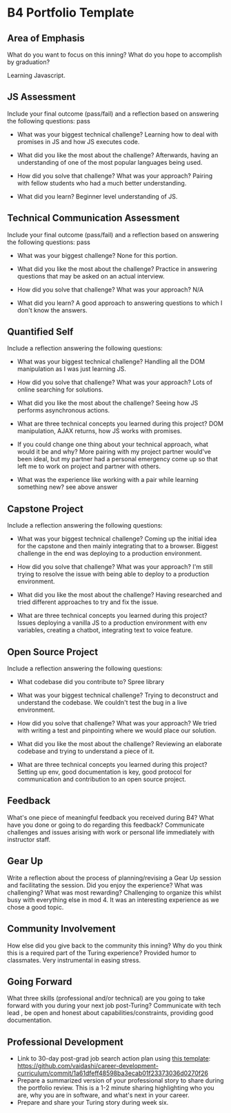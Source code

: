 # B4 Portfolio Template

## Area of Emphasis

What do you want to focus on this inning? What do you hope to accomplish by graduation?

Learning Javascript.

## JS Assessment

Include your final outcome (pass/fail) and a reflection based on answering the following questions:
pass

* What was your biggest technical challenge?
Learning how to deal with promises in JS and how JS executes code. 

* What did you like the most about the challenge?
Afterwards, having an understanding of one of the most popular languages being used.

* How did you solve that challenge? What was your approach?
Pairing with fellow students who had a much better understanding.

* What did you learn?
Beginner level understanding of JS.

## Technical Communication Assessment

Include your final outcome (pass/fail) and a reflection based on answering the following questions:
pass

* What was your biggest challenge?
None for this portion.

* What did you like the most about the challenge?
Practice in answering questions that may be asked on an actual interview.

* How did you solve that challenge? What was your approach?
N/A

* What did you learn?
A good approach to answering questions to which I don't know the answers.


## Quantified Self

Include a reflection answering the following questions:

* What was your biggest technical challenge?
Handling all the DOM manipulation as I was just learning JS.

* How did you solve that challenge? What was your approach?
Lots of online searching for solutions.

* What did you like the most about the challenge?
Seeing how JS performs asynchronous actions.

* What are three technical concepts you learned during this project?
DOM manipulation, AJAX returns, how JS works with promises. 

* If you could change one thing about your technical approach, what would it be and why?
More pairing with my project partner would've been ideal, but my partner had a personal emergency come up so that left me to work on project and partner with others.

* What was the experience like working with a pair while learning something new?
see above answer

## Capstone Project

Include a reflection answering the following questions:

* What was your biggest technical challenge?
Coming up the initial idea for the capstone and then mainly integrating that to a browser. Biggest challenge in the end was deploying to a production environment.

* How did you solve that challenge? What was your approach?
I'm still trying to resolve the issue with being able to deploy to a production environment.

* What did you like the most about the challenge?
Having researched and tried different approaches to try and fix the issue.

* What are three technical concepts you learned during this project?
Issues deploying a vanilla JS to a production environment with env variables, creating a chatbot, integrating text to voice feature.

## Open Source Project

Include a reflection answering the following questions:

* What codebase did you contribute to?
Spree library

* What was your biggest technical challenge?
Trying to deconstruct and understand the codebase. We couldn't test the bug in a live environment.

* How did you solve that challenge? What was your approach?
We tried with writing a test and pinpointing where we would place our solution.

* What did you like the most about the challenge?
Reviewing an elaborate codebase and trying to understand a piece of it.

* What are three technical concepts you learned during this project?
Setting up env, good documentation is key, good protocol for communication and contribution to an open source project.

## Feedback

What's one piece of meaningful feedback you received during B4? What have you done or going to do regarding this feedback?
Communicate challenges and issues arising with work or personal life immediately with instructor staff.

## Gear Up

Write a reflection about the process of planning/revising a Gear Up session and facilitating the session. Did you enjoy the experience? What was challenging? What was most rewarding?
Challenging to organize this whilst busy with everything else in mod 4. It was an interesting experience as we chose a good topic.

## Community Involvement

How else did you give back to the community this inning? Why do you think this is a required part of the Turing experience?
Provided humor to classmates. Very instrumental in easing stress.

## Going Forward

What three skills (professional and/or technical) are you going to take forward with you during your next job post-Turing?
Communicate with tech lead , be open and honest about capabilities/constraints, providing good documentation.

## Professional Development

* Link to 30-day post-grad job search action plan using [this template](https://github.com/turingschool/career-development-curriculum/blob/master/module_four/post_grad_plan.md): https://github.com/vaidashi/career-development-curriculum/commit/1a61dfeff48598ba3ecab01f23373036d0270f26
* Prepare a summarized version of your professional story to share during the portfolio review. This is a 1-2 minute sharing highlighting who you are, why you are in software, and what's next in your career.
* Prepare and share your Turing story during week six. 
